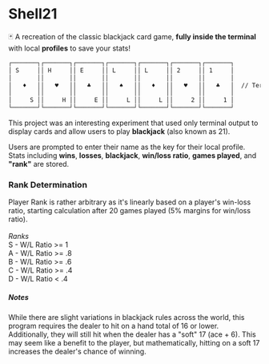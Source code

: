 # Shell21
🃏 A recreation of the classic blackjack card game, <b>fully inside the terminal</b> with local <b>profiles</b> to save your stats!
```bash
┌───────┐┌───────┐┌───────┐┌───────┐┌───────┐┌───────┐┌───────┐
│ S     ││ H     ││ E     ││ L     ││ L     ││ 2     ││ 1     │
│       ││       ││       ││       ││       ││       ││       │
│   ♦   ││   ♥   ││   ♣   ││   ♠   ││   ♦   ││   ♥   ││   ♣   │  // Terminal-Based Blackjack
│       ││       ││       ││       ││       ││       ││       │
│     S ││     H ││     E ││     L ││     L ││     2 ││     1 │
└───────┘└───────┘└───────┘└───────┘└───────┘└───────┘└───────┘
```
This project was an interesting experiment that used only terminal output to display cards and allow users to play <b>blackjack</b> (also known as 21).

Users are prompted to enter their name as the key for their local profile. Stats including <b>wins</b>, <b>losses</b>, <b>blackjack</b>, <b>win/loss ratio</b>, <b>games played</b>, and <b>"rank"</b> are stored.

<h3>Rank Determination</h3>
Player Rank is rather arbitrary as it's linearly based on a player's win-loss ratio, starting calculation after 20 games played (5% margins for win/loss ratio).<br><br>
<i>Ranks</i><br>
S - W/L Ratio >= 1<br>
A - W/L Ratio >= .8<br>
B - W/L Ratio >= .6<br>
C - W/L Ratio >= .4<br>
D - W/L Ratio < .4<be>

<h5>Notes</h5>
While there are slight variations in blackjack rules across the world, this program requires the dealer to hit on a hand total of 16 or lower. Additionally, they will still hit when the dealer has a "soft" 17 (ace + 6). This may seem like a benefit to the player, but mathematically, hitting on a soft 17 increases the dealer's chance of winning.
